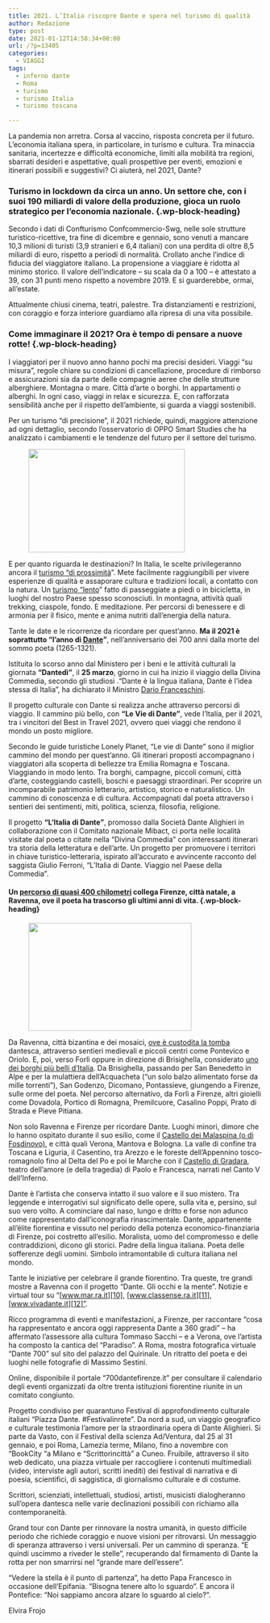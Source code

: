 ```yaml
---
title: 2021. L’Italia riscopre Dante e spera nel turismo di qualità
author: Redazione
type: post
date: 2021-01-12T14:58:34+00:00
url: /?p=13405
categories:
  - VIAGGI
tags:
  - inferno dante
  - Roma
  - turismo
  - turismo Italia
  - turismo toscana

---
```

La pandemia non arretra. Corsa al vaccino, risposta concreta per il futuro. L&#8217;economia italiana spera, in particolare, in turismo e cultura. Tra minaccia sanitaria, incertezze e difficoltà economiche, limiti alla mobilità tra regioni, sbarrati desideri e aspettative, quali prospettive per eventi, emozioni e itinerari possibili e suggestivi? Ci aiuterà, nel 2021, Dante?

### Turismo in lockdown da circa un anno. Un settore che, con i suoi 190 miliardi di valore della produzione, gioca un ruolo strategico per l’economia nazionale. {.wp-block-heading}

Secondo i dati di Confturismo Confcommercio-Swg, nelle sole strutture turistico-ricettive, tra fine di dicembre e gennaio, sono venuti a mancare 10,3 milioni di turisti (3,9 stranieri e 6,4 italiani) con una perdita di oltre 8,5 miliardi di euro, rispetto a periodi di normalità. Crollato anche l’indice di fiducia del viaggiatore italiano. La propensione a viaggiare è ridotta al minimo storico. Il valore dell&#8217;indicatore &#8211; su scala da 0 a 100 &#8211; è attestato a 39, con 31 punti meno rispetto a novembre 2019. E si guarderebbe, ormai, all’estate. 

Attualmente chiusi cinema, teatri, palestre. Tra distanziamenti e restrizioni, con coraggio e forza interiore guardiamo alla ripresa di una vita possibile.

### Come immaginare il 2021? Ora è tempo di pensare a nuove rotte!  {.wp-block-heading}

I viaggiatori per il nuovo anno hanno pochi ma precisi desideri. Viaggi “su misura”, regole chiare su condizioni di cancellazione, procedure di rimborso e assicurazioni sia da parte delle compagnie aeree che delle strutture alberghiere. Montagna o mare. Città d’arte o borghi. In appartamenti o alberghi. In ogni caso, viaggi in relax e sicurezza. E, con rafforzata sensibilità anche per il rispetto dell’ambiente, si guarda a viaggi sostenibili.

Per un turismo “di precisione”, il 2021 richiede, quindi, maggiore attenzione ad ogni dettaglio, secondo l’osservatorio di OPPO Smart Studies che ha analizzato i cambiamenti e le tendenze del futuro per il settore del turismo.

<div class="wp-block-image">
  <figure class="alignleft size-large is-resized"><img decoding="async" loading="lazy" src="https://progressonline.it/wp-content/uploads/2021/01/stone-bridge-3067953_1920-1024x678.jpg" alt="" class="wp-image-13406" width="310" height="205" /></figure>
</div>

E per quanto riguarda le destinazioni? In Italia, le scelte privilegeranno ancora il [turismo “di prossimità][1]”. Mete facilmente raggiungibili per vivere esperienze di qualità e assaporare cultura e tradizioni locali, a contatto con la natura. Un [turismo “lento][2]” fatto di passeggiate a piedi o in bicicletta, in luoghi del nostro Paese spesso sconosciuti. In montagna, attività quali trekking, ciaspole, fondo. E meditazione. Per percorsi di benessere e di armonia per il fisico, mente e anima nutriti dall’energia della natura.

Tante le date e le ricorrenze da ricordare per quest’anno. **Ma il 2021 è soprattutto “l’anno di [Dante][3]”**, nell’anniversario dei 700 anni dalla morte del sommo poeta (1265-1321).

Istituita lo scorso anno dal Ministero per i beni e le attività culturali la giornata **“Dantedì”**, il **25 marzo**, giorno in cui ha inizio il viaggio della Divina Commedia, secondo gli studiosi .“Dante è la lingua italiana, Dante è l’idea stessa di Italia”, ha dichiarato il Ministro [Dario Franceschini][4].

Il progetto culturale con Dante si realizza anche attraverso percorsi di viaggio. Il cammino più bello, con **“Le Vie di Dante”**, vede l’Italia, per il 2021, tra i vincitori del Best in Travel 2021, ovvero quei viaggi che rendono il mondo un posto migliore.

Secondo le guide turistiche Lonely Planet, “Le vie di Dante” sono il miglior cammino del mondo per quest’anno. Gli itinerari proposti accompagnano i viaggiatori alla scoperta di bellezze tra Emilia Romagna e Toscana. Viaggiando in modo lento. Tra borghi, campagne, piccoli comuni, città d’arte, costeggiando castelli, boschi e paesaggi straordinari. Per scoprire un incomparabile patrimonio letterario, artistico, storico e naturalistico. Un cammino di conoscenza e di cultura. Accompagnati dal poeta attraverso i sentieri dei sentimenti, miti, politica, scienza, filosofia, religione.

Il progetto **“L’Italia di Dante”**, promosso dalla Società Dante Alighieri in collaborazione con il Comitato nazionale Mibact, ci porta nelle località visitate dal poeta o citate nella “Divina Commedia” con interessanti itinerari tra storia della letteratura e dell’arte. Un progetto per promuovere i territori in chiave turistico-letteraria, ispirato all’accurato e avvincente racconto del saggista Giulio Ferroni, “L’Italia di Dante. Viaggio nel Paese della Commedia”. 

#### Un [percorso di quasi 400 chilometri][5] collega Firenze, città natale, a Ravenna, ove il poeta ha trascorso gli ultimi anni di vita.  {.wp-block-heading}

<div class="wp-block-image">
  <figure class="alignright size-large is-resized"><img decoding="async" loading="lazy" src="https://progressonline.it/wp-content/uploads/2021/01/dante-statue-1268271_1920-1-1024x683.jpg" alt="" class="wp-image-13407" width="323" height="214" /></figure>
</div>

Da Ravenna, città bizantina e dei mosaici, [ove è custodita la tomba][6] dantesca, attraverso sentieri medievali e piccoli centri come Pontevico e Oriolo. E, poi, verso Forlì oppure in direzione di Brisighella, considerato [uno dei borghi più belli d’Italia][7]. Da Brisighella, passando per San Benedetto in Alpe e per la mulattiera dell’Acquacheta (“un solo balzo alimentato forse da mille torrenti”), San Godenzo, Dicomano, Pontassieve, giungendo a Firenze, sulle orme del poeta. Nel percorso alternativo, da Forlì a Firenze, altri gioielli come Dovadola, Portico di Romagna, Premilcuore, Casalino Poppi, Prato di Strada e Pieve Pitiana.

Non solo Ravenna e Firenze per ricordare Dante. Luoghi minori, dimore che lo hanno ospitato durante il suo esilio, come il [Castello dei Malaspina (o di Fosdinovo)][8], e città quali Verona, Mantova e Bologna. La valle di confine tra Toscana e Liguria, il Casentino, tra Arezzo e le foreste dell’Appennino tosco-romagnolo fino al Delta del Po e poi le Marche con il [Castello di Gradara][9], teatro dell’amore (e della tragedia) di Paolo e Francesca, narrati nel Canto V dell’Inferno.

Dante è l’artista che conserva intatto il suo valore e il suo mistero. Tra leggende e interrogativi sul significato delle opere, sulla vita e, persino, sul suo vero volto. A cominciare dal naso, lungo e dritto e forse non adunco come rappresentato dall’iconografia rinascimentale. Dante, appartenente all’élite fiorentina e vissuto nel periodo della potenza economico-finanziaria di Firenze, poi costretto all’esilio. Moralista, uomo del compromesso e delle contraddizioni, dicono gli storici. Padre della lingua italiana. Poeta delle sofferenze degli uomini. Simbolo intramontabile di cultura italiana nel mondo.

Tante le iniziative per celebrare il grande fiorentino. Tra queste, tre grandi mostre a Ravenna con il progetto “Dante. Gli occhi e la mente”. Notizie e virtual tour su “[www.mar.ra.it][10], [www.classense.ra.it][11], [www.vivadante.it][12]”.

Ricco programma di eventi e manifestazioni, a Firenze, per raccontare “cosa ha rappresentato e ancora oggi rappresenta Dante a 360 gradi” &#8211; ha affermato l’assessore alla cultura Tommaso Sacchi &#8211; e a Verona, ove l’artista ha composto la cantica del “Paradiso”. A Roma, mostra fotografica virtuale “Dante 700” sul sito del palazzo del Quirinale. Un ritratto del poeta e dei luoghi nelle fotografie di Massimo Sestini.

Online, disponibile il portale “700dantefirenze.it” per consultare il calendario degli eventi organizzati da oltre trenta istituzioni fiorentine riunite in un comitato congiunto.

Progetto condiviso per quarantuno Festival di approfondimento culturale italiani “Piazza Dante. #Festivalinrete”. Da nord a sud, un viaggio geografico e culturale testimonia l&#8217;amore per la straordinaria opera di Dante Alighieri. Si parte da Vasto, con il Festival della scienza Ad/Ventura, dal 25 al 31 gennaio, e poi Roma, Lamezia terme, Milano, fino a novembre con “BookCity “a Milano e “Scrittorincittà” a Cuneo. Fruibile, attraverso il sito web dedicato, una piazza virtuale per raccogliere i contenuti multimediali (video, interviste agli autori, scritti inediti) dei festival di narrativa e di poesia, scientifici, di saggistica, di giornalismo culturale e di costume. 

Scrittori, scienziati, intellettuali, studiosi, artisti, musicisti dialogheranno sull&#8217;opera dantesca nelle varie declinazioni possibili con richiamo alla contemporaneità. 

Grand tour con Dante per rinnovare la nostra umanità, in questo difficile periodo che richiede coraggio e nuove visioni per ritrovarsi. Un messaggio di speranza attraverso i versi universali. Per un cammino di speranza. “E quindi uscimmo a riveder le stelle”, recuperando dal firmamento di Dante la rotta per non smarrirsi nel “grande mare dell’essere”. 

“Vedere la stella è il punto di partenza”, ha detto Papa Francesco in occasione dell’Epifania. ”Bisogna tenere alto lo sguardo”. E ancora il Pontefice: “Noi sappiamo ancora alzare lo sguardo al cielo?”.

Elvira Frojo

 [1]: https://siviaggia.it/viaggi/fotonotizia/solo-travel-vacanze-individuali-di-prossimita/310041/
 [2]: https://siviaggia.it/notizie/turismo-lento-24mila-progetti-valorizzare-belpaese/299170/
 [3]: https://progressonline.it/dantedi/
 [4]: https://www.mam-e.it/arte/franceschini-la-venere-di-botticelli-resta-agli-uffizi/
 [5]: https://siviaggia.it/cammini/fotonotizia/cammini-italiani-settembre/304004/attachment/cammino-di-dante-sulle-tracce-del-sommo-poeta/
 [6]: https://siviaggia.it/idee-di-viaggio/tomba-dante-ravenna/226660/
 [7]: https://siviaggia.it/borghi/brisighella-emilia-romagna/208934/
 [8]: https://siviaggia.it/idee-di-viaggio/castello-fosdinovo-dante-ha-ultimato-divina-commedia/279144/
 [9]: https://siviaggia.it/borghi/gradara-paolo-francesca-marche/257401/
 [10]: http://www.mar.ra.it
 [11]: http://www.classense.ra.it
 [12]: http://www.vivadante.it/